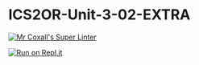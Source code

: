 # ICS2OR-Unit-3-02-EXTRA

[![Mr Coxall's Super Linter](https://github.com/ashley-monaghan/ICS2OR-Unit-3-02-EXTRA/workflows/Mr%20Coxall's%20Super%20Linter/badge.svg)](https://github.com/ashley-monaghan/ICS2OR-Unit-3-02-EXTRA/actions/)

[![Run on Repl.it](https://repl.it/badge/github/ashley-monaghan/ICS2OR-Unit-3-02-EXTRA)](https://repl.it/github/ashley-monaghan/ICS2OR-Unit-3-02-EXTRA)

